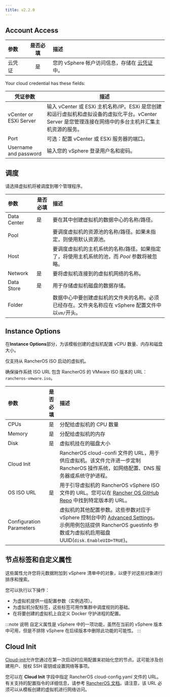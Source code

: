 ```yaml
---
title: v2.2.0
---
```


## Account Access

| 参数   | 是否必填 | 描述                                                                                                   |
| :----- | :------: | :----------------------------------------------------------------------------------------------------- |
| 云凭证 |    是    | 您的 vSphere 帐户访问信息，存储在 [云凭证](/docs/rancher2/user-settings/cloud-credentials/) 中。 |

Your cloud credential has these fields:

| 凭证参数               | 描述                                                                                                                                                   |
| ---------------------- | ------------------------------------------------------------------------------------------------------------------------------------------------------ |
| vCenter or ESXi Server | 输入 vCenter 或 ESXi 主机名称/IP。ESXi 是您创建和运行虚拟机和虚拟设备的虚拟化平台。vCenter Server 是您管理连接在网络中的多台主机并汇集主机资源的服务。 |
| Port                   | 可选：配置 vCenter 或 ESXi 服务器的端口。                                                                                                              |
| Username and password  | 输入您的 vSphere 登录用户名和密码。                                                                                                                    |

## 调度

请选择虚拟机将被调度到哪个管理程序。

| 参数        | 是否必填 | 描述                                                                                               |
| :---------- | -------- | :------------------------------------------------------------------------------------------------- |
| Data Center | 是       | 要在其中创建虚拟机的数据中心的名称/路径。                                                          |
| Pool        |          | 要调度虚拟机的资源池的名称/路径。如果未指定，则使用默认资源池。                                    |
| Host        |          | 要调度虚拟机的主机系统的名称/路径。如果指定了，将使用主机系统的池，而 _Pool_ 参数将被忽略。        |
| Network     | 是       | 要将虚拟机连接到的虚拟机网络的名称。                                                               |
| Data Store  | 是       | 用于存储虚拟机磁盘的数据存储。                                                                     |
| Folder      |          | 数据中心中要创建虚拟机的文件夹的名称。必须已经存在。文件夹名称应在 vSphere 配置文件中以`vm/`开头。 |

## Instance Options

在**Instance Options**部分，为该模板创建的虚拟机配置 vCPU 数量、内存和磁盘大小。

仅支持从 RancherOS ISO 启动的虚拟机。

确保操作系统 ISO URL 包含 RancherOS 的 VMware ISO 版本的 URL：`rancheros-vmware.iso`。

| 参数                     | 是否必填 | 描述                                                                                                                                                                                                            |
| :----------------------- | :------: | :-------------------------------------------------------------------------------------------------------------------------------------------------------------------------------------------------------------- |
| CPUs                     |    是    | 分配给虚拟机的 CPU 数量                                                                                                                                                                                         |
| Memory                   |    是    | 分配给虚拟机的内存                                                                                                                                                                                              |
| Disk                     |    是    | 虚拟机挂在的磁盘大小                                                                                                                                                                                            |
| Cloud Init               |          | RancherOS cloud-confi 文件的 URL，用于供应虚拟机。该文件允许进一步定制 RancherOS 操作系统，如网络配置、DNS 服务器或系统守护进程。                                                                               |
| OS ISO URL               |    是    | 用于引导虚拟机的 RancherOS vSphere ISO 文件的 URL。您可以在 [Rancher OS GitHub Repo](https://github.com/rancher/os) 中找到特定版本的 URL。                                                                      |
| Configuration Parameters |          | 虚拟机的其他配置参数。这些参数对应于 vSphere 控制台中的 [Advanced Settings](https://kb.vmware.com/s/article/1016098)。示例用例包括提供 RancherOS guestinfo 参数或为虚拟机启用磁盘 UUID(`disk.EnableUID=TRUE`)。 |

## 节点标签和自定义属性

这些属性允许您将元数据附加到 vSphere 清单中的对象，以便于对这些对象进行排序和搜索。

您可以执行以下操作：

- 为虚拟机提供一组配置参数（实例选项）。
- 为虚拟机分配标签，这些标签可用作集群中调度规则的基础。
- 在将要创建的虚拟机上自定义 Docker 守护进程的配置。

:::note 说明
自定义属性是 vSphere 中的一项功能，虽然在当前的 vSphere 版本中可用，但是不排除 vSphere 在后续版本中删除此功能的可能性。
:::

## Cloud Init

[Cloud-init](https://cloudinit.readthedocs.io/en/latest/)允许您通过在第一次启动时应用配置来初始化您的节点。这可能涉及创建用户、授权 SSH 密钥或设置网络等事项。

您可以在 **Cloud Init** 字段中指定 RancherOS cloud-config.yaml 文件的 URL。有关支持的配置指令的详细信息，请参考 [RancherOS 文档](https://rancher.com/docs/os/v1.x/en/configuration/#cloud-config)。请注意，该 URL 必须可以从模板创建的虚拟机进行网络访问。

